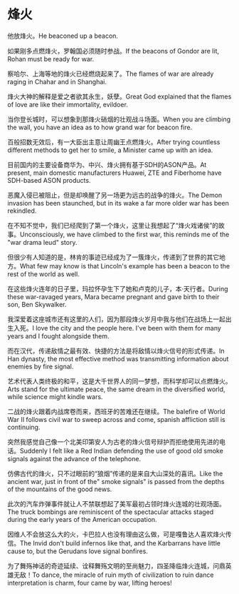 # 烽火

<p><span class="chinese">他放烽火。</span><span class="english">He beaconed up a beacon.</span></p>

<p><span class="chinese">如果刚多点燃烽火，罗翰国必须随时参战。</span><span class="english">If the beacons of Gondor are lit, Rohan must be ready for war.</span></p>

<p><span class="chinese">察哈尔、上海等地的烽火已经燃烧起来了。</span><span class="english">The flames of war are already raging in Chahar and in Shanghai.</span></p>

<p><span class="chinese">烽火大神的解释是爱之者欲其永生，妖孽。</span><span class="english">Great God explained that the flames of love are like their immortality, evildoer.</span></p>

<p><span class="chinese">当你登长城时，可以想象到那烽火硝烟的壮观战斗场面。</span><span class="english">When you are climbing the wall, you have an idea as to how grand war for beacon fire.</span></p>

<p><span class="chinese">百般招数无效后，有一大臣出主意让周幽王点燃烽火。</span><span class="english">After trying countless different methods to get her to smile, a Minister came up with an idea.</span></p>

<p><span class="chinese">目前国内的主要设备商华为、中兴、烽火拥有基于SDH的ASON产品。</span><span class="english">At present, main domestic manufacturers Huawei, ZTE and Fiberhome have SDH-based ASON products.</span></p>

<p><span class="chinese">恶魔入侵已被阻止，但是却唤醒了另一场更为远古的战争的烽火。</span><span class="english">The Demon invasion has been staunched, but in its wake a far more older war has been rekindled.</span></p>

<p><span class="chinese">在不知不觉中，我们已经爬到了第一个烽火，这里让我想起了“烽火戏诸侯”的故事。</span><span class="english">Unconsciously, we have climbed to the first war, this reminds me of the "war drama leud" story.</span></p>

<p><span class="chinese">但很少有人知道的是，林肯的事迹已经成为了一簇烽火，传递到了世界的其它地方。</span><span class="english">What few may know is that Lincoln's example has been a beacon to the rest of the world as well.</span></p>

<p><span class="chinese">在这些烽火连年的日子里，玛拉怀孕生下了她和卢克的儿子，本·天行者。</span><span class="english">During these war-ravaged years, Mara became pregnant and gave birth to their son, Ben Skywalker.</span></p>

<p><span class="chinese">我深爱着这座城市还有这里的人们，因为那段烽火岁月中我与他们在战场上一起出生入死。</span><span class="english">I love the city and the people here. I've been with them for many years and I fought alongside them.</span></p>

<p><span class="chinese">而在汉代，传递敌情之最有效、快捷的方法是将敌情以烽火信号的形式传递。</span><span class="english">In Han dynasty, the most effective method was transmitting information about enemies by fire signal.</span></p>

<p><span class="chinese">艺术代表人类终极的和平，这是大千世界人的同一梦想，而科学却可以点燃烽火。</span><span class="english">Arts stand for the ultimate peace, the same dream in the diversified world, while science might kindle wars.</span></p>

<p><span class="chinese">二战的烽火跟着内战席卷而来，西班牙的苦难还在继续。</span><span class="english">The balefire of World War II follows civil war to sweep across and come, spanish affliction still is continuing.</span></p>

<p><span class="chinese">突然我感觉自己像一个北美印第安人为古老的烽火信号辩护而拒绝使用先进的电话。</span><span class="english">Suddenly I felt like a Red Indian defending the use of good old smoke signals against the advance of the telephone.</span></p>

<p><span class="chinese">仿佛古代的烽火，只不过眼前的“狼烟”传递的是来自大山深处的喜讯。</span><span class="english">Like the ancient war, just in front of the" smoke signals" is passed from the depths of the mountains of the good news.</span></p>

<p><span class="chinese">此次的汽车炸弹事件就让人不禁联想起了美军最初占领时烽火连城的壮观场面。</span><span class="english">The truck bombings are reminiscent of the spectacular attacks staged during the early years of the American occupation.</span></p>

<p><span class="chinese">因维人不会放这么大的火，卡巴拉人也没有理由这么做，可是嘎鲁达人喜欢烽火传信。</span><span class="english">The Invid don't build infernos like that, and the Karbarrans have little cause to, but the Gerudans love signal bonfires.</span></p>

<p><span class="chinese">为了舞殇神话的奇迹延续、诠释舞殇文明的至尚魅力，四圣降临烽火连城，问鼎英雄无敌！</span><span class="english">To dance, the miracle of ruin myth of civilization to ruin dance interpretation is charm, four came by war, lifting heroes!</span></p>

